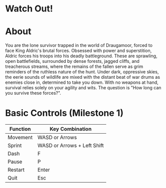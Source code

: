 # Watch Out!

# About

You are the lone survivor trapped in the world of Draugamoor, forced to face King Aldric's brutal forces. Obsessed with power and superstition, Aldric forces his troops into his deadly battleground. These are sprawling, open battlefields, surrounded by dense forests, jagged cliffs, and treacherous streams, where the remains of the fallen serve as grim reminders of the ruthless nature of the hunt. Under dark, oppressive skies, the eerie sounds of wildlife are mixed with the distant beat of war drums as enemies close in, determined to take you down. With no weapons at hand, survival relies solely on your agility and wits. The question is "How long can you survive these forces?".

# Basic Controls (Milestone 1)

| Function | Key Combination |
|----------|----------------|
| Movement | WASD or Arrows |
| Sprint   | WASD or Arrows + Left Shift |
| Dash     | F |
| Pause    | P |
| Restart  | Enter |
| Quit     | Esc |


